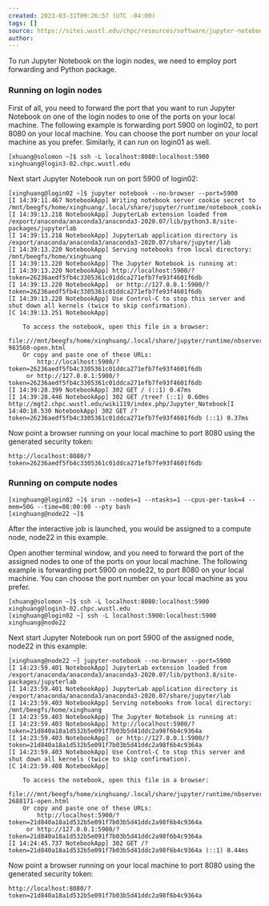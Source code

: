 ```yaml
---
created: 2023-03-31T09:26:57 (UTC -04:00)
tags: []
source: https://sites.wustl.edu/chpc/resources/software/jupyter-notebook/
author:
---
```


To run Jupyter Notebook on the login nodes, we need to employ port forwarding and Python package.

### Running on login nodes

First of all, you need to forward the port that you want to run Jupyter Notebook on one of the login nodes to one of the ports on your local machine. The following example is forwarding port 5900 on login02, to port 8080 on your local machine. You can choose the port number on your local machine as you prefer. Similarly, it can run on login01 as well.

```
[xhuang@solomon ~]$ ssh -L localhost:8080:localhost:5900 xinghuang@login3-02.chpc.wustl.edu
```

Next start Jupyter Notebook run on port 5900 of login02:

```
[xinghuang@login02 ~]$ jupyter notebook --no-browser --port=5900
[I 14:39:11.467 NotebookApp] Writing notebook server cookie secret to /mnt/beegfs/home/xinghuang/.local/share/jupyter/runtime/notebook_cookie_secret
[I 14:39:13.218 NotebookApp] JupyterLab extension loaded from /export/anaconda/anaconda3/anaconda3-2020.07/lib/python3.8/site-packages/jupyterlab
[I 14:39:13.218 NotebookApp] JupyterLab application directory is /export/anaconda/anaconda3/anaconda3-2020.07/share/jupyter/lab
[I 14:39:13.220 NotebookApp] Serving notebooks from local directory: /mnt/beegfs/home/xinghuang
[I 14:39:13.220 NotebookApp] The Jupyter Notebook is running at:
[I 14:39:13.220 NotebookApp] http://localhost:5900/?token=26236aedf5fb4c3305361c01ddca271efb7fe93f4601f6db
[I 14:39:13.220 NotebookApp]  or http://127.0.0.1:5900/?token=26236aedf5fb4c3305361c01ddca271efb7fe93f4601f6db
[I 14:39:13.220 NotebookApp] Use Control-C to stop this server and shut down all kernels (twice to skip confirmation).
[C 14:39:13.251 NotebookApp]

    To access the notebook, open this file in a browser:
        file:///mnt/beegfs/home/xinghuang/.local/share/jupyter/runtime/nbserver-983560-open.html
    Or copy and paste one of these URLs:
        http://localhost:5900/?token=26236aedf5fb4c3305361c01ddca271efb7fe93f4601f6db
     or http://127.0.0.1:5900/?token=26236aedf5fb4c3305361c01ddca271efb7fe93f4601f6db
[I 14:39:28.399 NotebookApp] 302 GET / (::1) 0.47ms
[I 14:39:28.446 NotebookApp] 302 GET /tree? (::1) 0.60ms
http://mgt2.chpc.wustl.edu/wiki119/index.php/Jupyter_Notebook[I 14:40:18.530 NotebookApp] 302 GET /?token=26236aedf5fb4c3305361c01ddca271efb7fe93f4601f6db (::1) 0.37ms
```

Now point a browser running on your local machine to port 8080 using the generated security token:

```
http://localhost:8080/?token=26236aedf5fb4c3305361c01ddca271efb7fe93f4601f6db
```

### Running on compute nodes

```
[xinghuang@login02 ~]$ srun --nodes=1 --ntasks=1 --cpus-per-task=4 --mem=50G --time=08:00:00 --pty bash
[xinghuang@node22 ~]$
```

After the interactive job is launched, you would be assigned to a compute node, node22 in this example.

Open another terminal window, and you need to forward the port of the assigned nodes to one of the ports on your local machine. The following example is forwarding port 5900 on node22, to port 8080 on your local machine. You can choose the port number on your local machine as you prefer.

```
[xhuang@solomon ~]$ ssh -L localhost:8080:localhost:5900 xinghuang@login3-02.chpc.wustl.edu
[xinghuang@login02 ~] ssh -L localhost:5900:localhost:5900 xinghuang@node22
```

Next start Jupyter Notebook run on port 5900 of the assigned node, node22 in this example:

```
[xinghuang@node22 ~] jupyter-notebook --no-browser --port=5900
[I 14:23:59.401 NotebookApp] JupyterLab extension loaded from /export/anaconda/anaconda3/anaconda3-2020.07/lib/python3.8/site-packages/jupyterlab
[I 14:23:59.401 NotebookApp] JupyterLab application directory is /export/anaconda/anaconda3/anaconda3-2020.07/share/jupyter/lab
[I 14:23:59.403 NotebookApp] Serving notebooks from local directory: /mnt/beegfs/home/xinghuang
[I 14:23:59.403 NotebookApp] The Jupyter Notebook is running at:
[I 14:23:59.403 NotebookApp] http://localhost:5900/?token=21d840a18a1d532b5e091f7b03b5d41ddc2a98f6b4c9364a
[I 14:23:59.403 NotebookApp]  or http://127.0.0.1:5900/?token=21d840a18a1d532b5e091f7b03b5d41ddc2a98f6b4c9364a
[I 14:23:59.403 NotebookApp] Use Control-C to stop this server and shut down all kernels (twice to skip confirmation).
[C 14:23:59.408 NotebookApp]

    To access the notebook, open this file in a browser:
        file:///mnt/beegfs/home/xinghuang/.local/share/jupyter/runtime/nbserver-2688171-open.html
    Or copy and paste one of these URLs:
        http://localhost:5900/?token=21d840a18a1d532b5e091f7b03b5d41ddc2a98f6b4c9364a
     or http://127.0.0.1:5900/?token=21d840a18a1d532b5e091f7b03b5d41ddc2a98f6b4c9364a
[I 14:24:45.737 NotebookApp] 302 GET /?token=21d840a18a1d532b5e091f7b03b5d41ddc2a98f6b4c9364a (::1) 0.44ms
```

Now point a browser running on your local machine to port 8080 using the generated security token:

```
http://localhost:8080/?token=21d840a18a1d532b5e091f7b03b5d41ddc2a98f6b4c9364a
```
